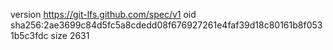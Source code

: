 version https://git-lfs.github.com/spec/v1
oid sha256:2ae3699c84d5fc5a8cdedd08f676927261e4faf39d18c80161b8f0531b5c3fdc
size 2631

